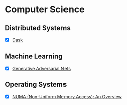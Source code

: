 # Computer Science

## Distributed Systems

  - [X] [Dask](https://conference.scipy.org/proceedings/scipy2015/pdfs/matthew_rocklin.pdf)

## Machine Learning

  - [X] [Generative Adversarial Nets](https://arxiv.org/pdf/1406.2661.pdf)

## Operating Systems

  - [X] [NUMA (Non-Uniform Memory Access): An Overview](https://queue.acm.org/detail.cfm?id=2513149)
